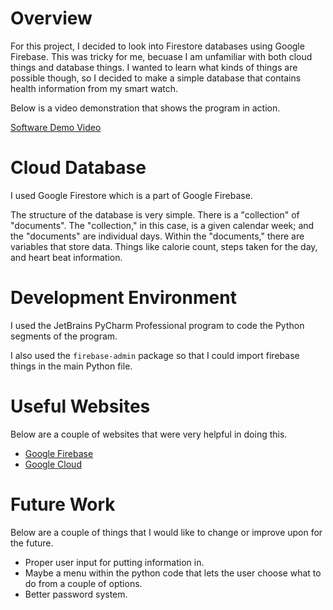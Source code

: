 # Overview

For this project, I decided to look into Firestore databases using Google Firebase. This was tricky for me, becuase I am unfamiliar with both cloud things and database things.
I wanted to learn what kinds of things are possible though, so I decided to make a simple database that contains health information from my smart watch.

Below is a video demonstration that shows the program in action. 

[Software Demo Video](http://youtube.link.goes.here)

# Cloud Database

I used Google Firestore which is a part of Google Firebase.

The structure of the database is very simple. There is a "collection" of "documents". The "collection," in this case, is a given calendar week; and the "documents" are individual days.
Within the "documents," there are variables that store data. Things like calorie count, steps taken for the day, and heart beat information. 

# Development Environment

I used the JetBrains PyCharm Professional program to code the Python segments of the program. 

I also used the ```firebase-admin``` package so that I could import firebase things in the main Python file. 

# Useful Websites

Below are a couple of websites that were very helpful in doing this.

- [Google Firebase](https://firebase.google.com/docs/firestore)
- [Google Cloud](https://cloud.google.com/docs/authentication/client-libraries)

# Future Work

Below are a couple of things that I would like to change or improve upon for the future. 

- Proper user input for putting information in.
- Maybe a menu within the python code that lets the user choose what to do from a couple of options.
- Better password system. 
